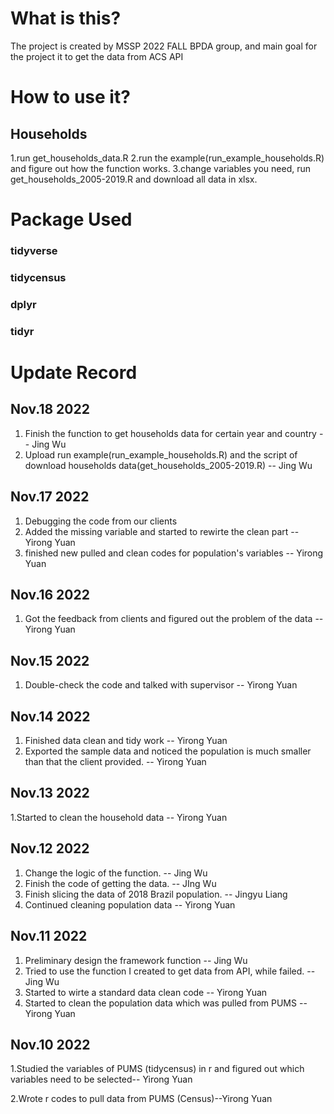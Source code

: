 # What is this?
The project is created by MSSP 2022 FALL BPDA group, and main goal for the project it to get the data from ACS API

# How to use it?
## Households
1.run get_households_data.R
2.run the example(run_example_households.R) and figure out how the function works.
3.change variables you need, run get_households_2005-2019.R and download all data in xlsx.

# Package Used
### tidyverse
### tidycensus
### dplyr
### tidyr

# Update Record

## Nov.18 2022
1. Finish the function to get households data for certain year and country -- Jing Wu
2. Upload run example(run_example_households.R) and the script of download households data(get_households_2005-2019.R) -- Jing Wu

## Nov.17 2022
1. Debugging the code from our clients 
2. Added the missing variable and started to rewirte the clean part -- Yirong Yuan
3. finished new pulled and clean codes for population's variables -- Yirong Yuan

## Nov.16 2022
1. Got the feedback from clients and figured out the problem of the data -- Yirong Yuan

## Nov.15 2022
1. Double-check the code and talked with supervisor -- Yirong Yuan

## Nov.14 2022
1. Finished data clean and tidy work -- Yirong Yuan
2. Exported the sample data and noticed the population is much smaller than that the client provided. -- Yirong Yuan

## Nov.13 2022
1.Started to clean the household data -- Yirong Yuan

## Nov.12 2022
1. Change the logic of the function. -- Jing Wu
2. Finish the code of getting the data. -- JIng Wu
3. Finish slicing the data of 2018 Brazil population. -- Jingyu Liang
4. Continued  cleaning  population data -- Yirong Yuan

## Nov.11 2022

1. Preliminary design the framework function -- Jing Wu
2. Tried to use the function I created to get data from API, while failed. -- Jing Wu
3. Started to wirte a standard data clean code -- Yirong Yuan
4. Started to clean the population data which was pulled from PUMS -- Yirong Yuan


## Nov.10 2022
1.Studied the variables of PUMS (tidycensus) in r and figured out which variables need to be selected-- Yirong Yuan

2.Wrote  r codes to pull data from PUMS (Census)--Yirong Yuan
